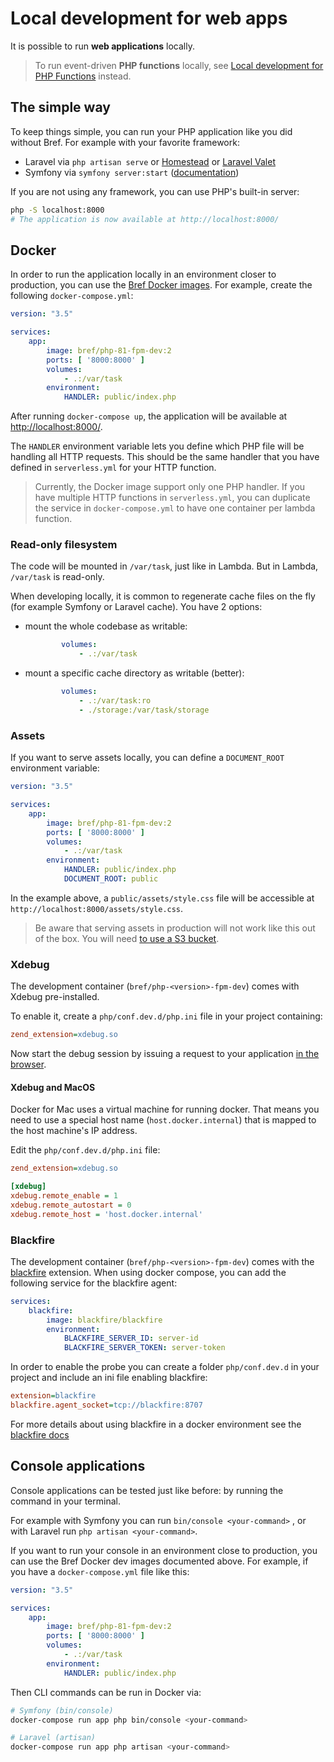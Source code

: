 # Local development for web apps

It is possible to run **web applications** locally.

> To run event-driven **PHP functions** locally, see [Local development for PHP Functions](/docs/function/local-development.md) instead.

## The simple way

To keep things simple, you can run your PHP application like you did without Bref. For example with your favorite framework:

- Laravel via `php artisan serve` or [Homestead](https://laravel.com/docs/homestead) or [Laravel Valet](https://laravel.com/docs/valet)
- Symfony via `symfony server:start` ([documentation](https://symfony.com/doc/current/setup/symfony_server.html))

If you are not using any framework, you can use PHP's built-in server:

```bash
php -S localhost:8000
# The application is now available at http://localhost:8000/
```

## Docker

In order to run the application locally in an environment closer to production, you can use the [Bref Docker images](https://hub.docker.com/u/bref). For example, create the following `docker-compose.yml`:

```yaml
version: "3.5"

services:
    app:
        image: bref/php-81-fpm-dev:2
        ports: [ '8000:8000' ]
        volumes:
            - .:/var/task
        environment:
            HANDLER: public/index.php
```

After running `docker-compose up`, the application will be available at [http://localhost:8000/](http://localhost:8000/).

The `HANDLER` environment variable lets you define which PHP file will be handling all HTTP requests. This should be the same handler that you have defined in `serverless.yml` for your HTTP function.

> Currently, the Docker image support only one PHP handler. If you have multiple HTTP functions in `serverless.yml`, you can duplicate the service in `docker-compose.yml` to have one container per lambda function.

### Read-only filesystem

The code will be mounted in `/var/task`, just like in Lambda. But in Lambda, `/var/task` is read-only.

When developing locally, it is common to regenerate cache files on the fly (for example Symfony or Laravel cache). You have 2 options:

- mount the whole codebase as writable:

    ```yaml
            volumes:
                - .:/var/task
    ```
- mount a specific cache directory as writable (better):

    ```yaml
            volumes:
                - .:/var/task:ro
                - ./storage:/var/task/storage
    ```

### Assets

If you want to serve assets locally, you can define a `DOCUMENT_ROOT` environment variable:

```yaml
version: "3.5"

services:
    app:
        image: bref/php-81-fpm-dev:2
        ports: [ '8000:8000' ]
        volumes:
            - .:/var/task
        environment:
            HANDLER: public/index.php
            DOCUMENT_ROOT: public
```

In the example above, a `public/assets/style.css` file will be accessible at `http://localhost:8000/assets/style.css`.

> Be aware that serving assets in production will not work like this out of the box. You will need [to use a S3 bucket](/docs/runtimes/http.md#assets).

### Xdebug

The development container (`bref/php-<version>-fpm-dev`) comes with Xdebug pre-installed.

To enable it, create a `php/conf.dev.d/php.ini` file in your project containing:

```ini
zend_extension=xdebug.so
```

Now start the debug session by issuing a request to your application [in the browser](https://xdebug.org/docs/remote#starting).

#### Xdebug and MacOS

Docker for Mac uses a virtual machine for running docker. That means you need to use a special host name (`host.docker.internal`) that is mapped to the host machine's IP address.

Edit the `php/conf.dev.d/php.ini` file:

```ini
zend_extension=xdebug.so

[xdebug]
xdebug.remote_enable = 1
xdebug.remote_autostart = 0
xdebug.remote_host = 'host.docker.internal'
```

### Blackfire

The development container (`bref/php-<version>-fpm-dev`) comes with the [blackfire](https://www.blackfire.io/) extension. When using docker compose, you can add the following service for the blackfire agent:

```yaml
services:
    blackfire:
        image: blackfire/blackfire
        environment:
            BLACKFIRE_SERVER_ID: server-id
            BLACKFIRE_SERVER_TOKEN: server-token
```

In order to enable the probe you can create a folder `php/conf.dev.d` in your project and include an ini file enabling blackfire:

```ini
extension=blackfire
blackfire.agent_socket=tcp://blackfire:8707
```

For more details about using blackfire in a docker environment see the [blackfire docs](https://blackfire.io/docs/integrations/docker)

## Console applications

Console applications can be tested just like before: by running the command in your terminal.

For example with Symfony you can run `bin/console <your-command>` , or with Laravel run `php artisan <your-command>`.

If you want to run your console in an environment close to production, you can use the Bref Docker dev images documented above. For example, if you have a `docker-compose.yml` file like this:

```yaml
version: "3.5"

services:
    app:
        image: bref/php-81-fpm-dev:2
        ports: [ '8000:8000' ]
        volumes:
            - .:/var/task
        environment:
            HANDLER: public/index.php
```

Then CLI commands can be run in Docker via:

```bash
# Symfony (bin/console)
docker-compose run app php bin/console <your-command>

# Laravel (artisan)
docker-compose run app php artisan <your-command>
```
